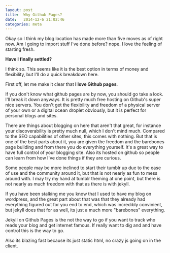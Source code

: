 ```yaml
---
layout: post
title:  Why Github Pages?
date:   2014-12-6 21:02:46
categories: meta
---
```


Okay so I think my blog location has made more than five moves as of right now. Am I going to import stuff I've done before? nope. I love the feeling of starting fresh.


**Have I finally settled?**

I think so. This seems like it is the best option in terms of money and flexibility, but I'll do a quick breakdown here.

First off, let me make it clear that **I love Github pages**.

If you don't know what github pages are by now, you should go take a look. I'll break it down anyways. It is pretty much free hosting on Github's super nice servers. You don't get the flexibility and freedom of a physical server of your own or a digital ocean droplet obviously, but it is perfect for personal blogs and sites.

There are things about blogging on here that aren't that great, for instance your discoverability is pretty much null, which I don't mind much. Compared to the SEO capabilities of other sites, this comes with nothing. But that is one of the best parts about it, you are given the freedom and the barebones page building and from there you do everything yourself. It's a great way to have full control of your blogging site. Also its hosted on github so people can learn from how I've done things if they are curious.

Some people may be more inclined to start their tumblr up due to the ease of use and the community around it, but that is not nearly as fun to mess around with. I may try my hand at tumblr theming at one point, but there is not nearly as much freedom with that as there is with jekyll.

If you have been stalking me you know that I used to have my blog on wordpress, and the great part about that was that they already had everything figured out for you end to end, which was incredibly convinient, but jekyll does that for as well, its just a much more "barebones" everything.

Jekyll on Github Pages is the not the way to go if you want to track who reads your blog and get internet famous. If really want to dig and and have control this is the way to go.

Also its blazing fast because its just static html, no crazy js going on in the client.